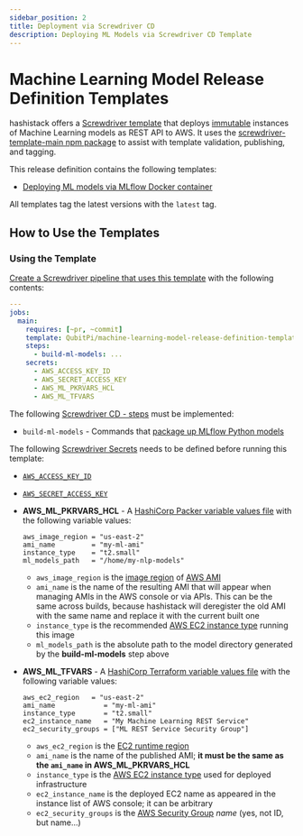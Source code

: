 ```yaml
---
sidebar_position: 2
title: Deployment via Screwdriver CD
description: Deploying ML Models via Screwdriver CD Template
---
```


Machine Learning Model Release Definition Templates
===================================================

hashistack offers a [Screwdriver template][Screwdriver CD template] that deploys
[immutable][Immutable Infrastructure] instances of Machine Learning models as REST API to AWS. It uses the
[screwdriver-template-main npm package] to assist with template validation, publishing, and tagging.

This release definition contains the following templates:

- [Deploying ML models via MLflow Docker container](#deploying-ml-models-via-mlflow-docker-container)

All templates tag the latest versions with the `latest` tag.

How to Use the Templates
------------------------

### Using the Template

[Create a Screwdriver pipeline that uses this template][Screwdriver CD - creating pipeline from template] with the following
contents:

```yaml
---
jobs:
  main:
    requires: [~pr, ~commit]
    template: QubitPi/machine-learning-model-release-definition-template-mlflow-docker@latest
    steps:
      - build-ml-models: ...
    secrets:
      - AWS_ACCESS_KEY_ID
      - AWS_SECRET_ACCESS_KEY
      - AWS_ML_PKRVARS_HCL
      - AWS_ML_TFVARS
```

The following [Screwdriver CD - steps] must be implemented:

- `build-ml-models` - Commands that [package up MLflow Python models](https://mlflow.org/docs/latest/python_api/mlflow.pyfunc.html#creating-custom-pyfunc-models)

The following [Screwdriver Secrets][Screwdriver CD Secrets] needs to be defined before running this template:

- [`AWS_ACCESS_KEY_ID`](../setup#aws)
- [`AWS_SECRET_ACCESS_KEY`](../setup#aws)
- **AWS_ML_PKRVARS_HCL** - A [HashiCorp Packer variable values file] with the following variable values:

  ```hcl
  aws_image_region = "us-east-2"
  ami_name         = "my-ml-ami"
  instance_type    = "t2.small"
  ml_models_path   = "/home/my-nlp-models"
  ```

  - `aws_image_region` is the [image region][AWS regions] of [AWS AMI]
  - `ami_name` is the name of the resulting AMI that will appear when managing AMIs in the AWS console or via APIs. This
  can be the same across builds, because hashistack will deregister the old AMI with the same name and replace it
  with the current built one
  - `instance_type` is the recommended [AWS EC2 instance type] running this image
  - `ml_models_path` is the absolute path to the model directory generated by the **build-ml-models** step above

- **AWS_ML_TFVARS** - A [HashiCorp Terraform variable values file] with the following variable values:

  ```hcl
  aws_ec2_region   = "us-east-2"
  ami_name            = "my-ml-ami"
  instance_type       = "t2.small"
  ec2_instance_name   = "My Machine Learning REST Service"
  ec2_security_groups = ["ML REST Service Security Group"]
  ```

  - `aws_ec2_region` is the [EC2 runtime region][AWS regions]
  - `ami_name` is the name of the published AMI; **it must be the same as the `ami_name` in AWS_ML_PKRVARS_HCL**
  - `instance_type` is the [AWS EC2 instance type] used for deployed infrastructure
  - `ec2_instance_name` is the deployed EC2 name as appeared in the instance list of AWS console; it can be arbitrary
  - `ec2_security_groups` is the [AWS Security Group] _name_ (yes, not ID, but name...)

[AWS AMI]: https://docs.aws.amazon.com/AWSEC2/latest/UserGuide/AMIs.html
[AWS EC2 instance type]: https://aws.amazon.com/ec2/instance-types/
[AWS regions]: https://docs.aws.amazon.com/AmazonRDS/latest/UserGuide/Concepts.RegionsAndAvailabilityZones.html#Concepts.RegionsAndAvailabilityZones.Availability
[AWS Security Group]: https://docs.aws.amazon.com/vpc/latest/userguide/vpc-security-groups.html

[HashiCorp Packer variable values file]: https://packer.qubitpi.org/packer/guides/hcl/variables#from-a-file
[HashiCorp Terraform variable values file]: https://terraform.qubitpi.org/terraform/language/values/variables#variable-definitions-tfvars-files

[Immutable Infrastructure]: https://www.hashicorp.com/resources/what-is-mutable-vs-immutable-infrastructure

[publishing a template in Screwdriver]: https://screwdriver-docs.qubitpi.org/user-guide/templates/job-templates#publishing-a-template

[screwdriver.yaml]: https://github.com/QubitPi/hashistack/tree/master/screwdriver.yaml
[Screwdriver CD - commands]: https://github.com/QubitPi/screwdriver-cd-commands
[Screwdriver CD - creating a pipeline]: https://qubitpi.github.io/screwdriver-cd-guide/user-guide/quickstart#create-a-new-pipeline
[Screwdriver CD - creating pipeline from template]: https://screwdriver-docs.qubitpi.org/user-guide/templates/job-templates#using-a-template
[Screwdriver CD - finding templates]: https://screwdriver-docs.qubitpi.org/user-guide/templates/job-templates#finding-templates
[Screwdriver CD - finding commands]: https://screwdriver-docs.qubitpi.org/user-guide/commands#finding-commands
[Screwdriver CD Secrets]: https://screwdriver-docs.qubitpi.org/user-guide/configuration/secrets
[Screwdriver CD - steps]: https://qubitpi.github.io/screwdriver-cd-guide/user-guide/configuration/jobconfiguration.html#steps
[Screwdriver CD template]: https://screwdriver-docs.qubitpi.org/user-guide/templates/job-templates
[screwdriver-template-main npm package]: https://github.com/QubitPi/screwdriver-cd-template-main
